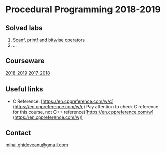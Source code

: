 # Procedural Programming 2018-2019

## Solved labs
1. [Scanf, printf and bitwise operators](https://github.com/Mihaaai/laborator-pp/tree/master/solved/Lab1)
2. ... 

## Courseware
[2018-2019](https://github.com/Mihaaai/laborator-pp/tree/master/labs)
[2017-2018](https://github.com/Mihaaai/laborator-pp/tree/master/materiale2017-2018)

## Useful links
* C Reference: [https://en.cppreference.com/w/c](https://en.cppreference.com/w/c)
	Pay attention to check C reference for this course, not C++ reference([https://en.cppreference.com/w](https://en.cppreference.com/w))

## Contact
[mihai.ghidoveanu@gmail.com](mailto:mihai.ghidoveanu@gmail.com)

